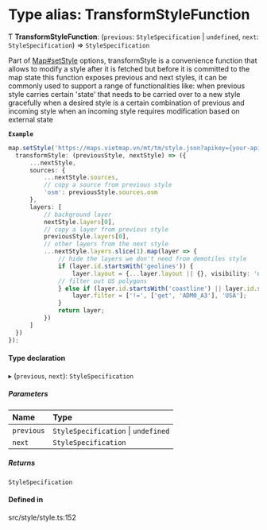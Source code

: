 # Type alias: TransformStyleFunction

Ƭ **TransformStyleFunction**: (`previous`: `StyleSpecification` \| `undefined`, `next`: `StyleSpecification`) => `StyleSpecification`

Part of [Map#setStyle](../classes/Map.md#setstyle) options, transformStyle is a convenience function that allows to modify a style after it is fetched but before it is committed to the map state
this function exposes previous and next styles, it can be commonly used to support a range of functionalities like:
     when previous style carries certain 'state' that needs to be carried over to a new style gracefully
     when a desired style is a certain combination of previous and incoming style
     when an incoming style requires modification based on external state

**`Example`**

```ts
map.setStyle('https://maps.vietmap.vn/mt/tm/style.json?apikey={your-apikey}', {
  transformStyle: (previousStyle, nextStyle) => ({
      ...nextStyle,
      sources: {
          ...nextStyle.sources,
          // copy a source from previous style
          'osm': previousStyle.sources.osm
      },
      layers: [
          // background layer
          nextStyle.layers[0],
          // copy a layer from previous style
          previousStyle.layers[0],
          // other layers from the next style
          ...nextStyle.layers.slice(1).map(layer => {
              // hide the layers we don't need from demotiles style
              if (layer.id.startsWith('geolines')) {
                  layer.layout = {...layer.layout || {}, visibility: 'none'};
              // filter out US polygons
              } else if (layer.id.startsWith('coastline') || layer.id.startsWith('countries')) {
                  layer.filter = ['!=', ['get', 'ADM0_A3'], 'USA'];
              }
              return layer;
          })
      ]
  })
});
```

#### Type declaration

▸ (`previous`, `next`): `StyleSpecification`

##### Parameters

| Name | Type |
| :------ | :------ |
| `previous` | `StyleSpecification` \| `undefined` |
| `next` | `StyleSpecification` |

##### Returns

`StyleSpecification`

#### Defined in

src/style/style.ts:152
